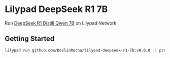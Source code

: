 # Lilypad DeepSeek R1 7B

Run [DeepSeek R1 Distill Qwen 7B](https://ollama.com/library/deepseek-r1) on Lilypad Network.

## Getting Started

```sh
lilypad run github.com/DevlinRocha/lilypad-deepseek-r1-7b:v0.0.0 -i prompt="" -i temperature="0.7" -i max_tokens="2048"
```
